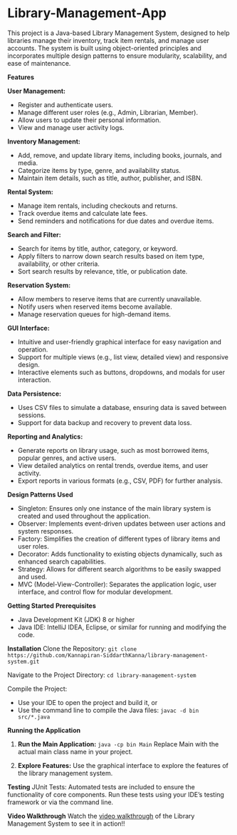 # Library-Management-App

This project is a Java-based Library Management System, designed to help libraries manage their inventory, track item rentals, and manage user accounts. The system is built using object-oriented principles and incorporates multiple design patterns to ensure modularity, scalability, and ease of maintenance.

**Features**

**User Management:**
-  Register and authenticate users.
-  Manage different user roles (e.g., Admin, Librarian, Member).
-  Allow users to update their personal information.
-  View and manage user activity logs.

**Inventory Management:**
-  Add, remove, and update library items, including books, journals, and media.
-  Categorize items by type, genre, and availability status.
-  Maintain item details, such as title, author, publisher, and ISBN.

**Rental System:**
-  Manage item rentals, including checkouts and returns.
-  Track overdue items and calculate late fees.
-  Send reminders and notifications for due dates and overdue items.

**Search and Filter:**
-  Search for items by title, author, category, or keyword.
-  Apply filters to narrow down search results based on item type, availability, or other criteria.
-  Sort search results by relevance, title, or publication date.

**Reservation System:**
-  Allow members to reserve items that are currently unavailable.
-  Notify users when reserved items become available.
-  Manage reservation queues for high-demand items.

**GUI Interface:**
-  Intuitive and user-friendly graphical interface for easy navigation and operation.
-  Support for multiple views (e.g., list view, detailed view) and responsive design.
-  Interactive elements such as buttons, dropdowns, and modals for user interaction.

**Data Persistence:**
-  Uses CSV files to simulate a database, ensuring data is saved between sessions.
-  Support for data backup and recovery to prevent data loss.

**Reporting and Analytics:**
- Generate reports on library usage, such as most borrowed items, popular genres, and active users.
- View detailed analytics on rental trends, overdue items, and user activity.
- Export reports in various formats (e.g., CSV, PDF) for further analysis.

**Design Patterns Used**

-  Singleton: Ensures only one instance of the main library system is created and used throughout the application.
-  Observer: Implements event-driven updates between user actions and system responses.
-  Factory: Simplifies the creation of different types of library items and user roles.
-  Decorator: Adds functionality to existing objects dynamically, such as enhanced search capabilities.
-  Strategy: Allows for different search algorithms to be easily swapped and used.
-  MVC (Model-View-Controller): Separates the application logic, user interface, and control flow for modular development.

**Getting Started**
**Prerequisites**
-  Java Development Kit (JDK) 8 or higher
-  Java IDE: IntelliJ IDEA, Eclipse, or similar for running and modifying the code.

**Installation**
Clone the Repository:
``` git clone https://github.com/Kannapiran-SiddarthKanna/library-management-system.git ```

Navigate to the Project Directory:
``` cd library-management-system ```

Compile the Project:
-  Use your IDE to open the project and build it, or
-  Use the command line to compile the Java files:
``` javac -d bin src/*.java ```

**Running the Application**

1. **Run the Main Application:**
``` java -cp bin Main ```
Replace Main with the actual main class name in your project.

2. **Explore Features:** Use the graphical interface to explore the features of the library management system.

**Testing**
JUnit Tests: Automated tests are included to ensure the functionality of core components. Run these tests using your IDE’s testing framework or via the command line.

**Video Walkthrough**
Watch the [video walkthrough](https://youtu.be/KPgj2q0m95E) of the Library Management System to see it in action!!
